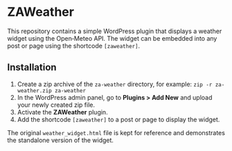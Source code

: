 # ZAWeather

This repository contains a simple WordPress plugin that displays a weather widget using the Open‑Meteo API. The widget can be embedded into any post or page using the shortcode `[zaweather]`.

## Installation

1. Create a zip archive of the `za-weather` directory, for example:
   `zip -r za-weather.zip za-weather`
2. In the WordPress admin panel, go to **Plugins > Add New** and upload your newly created zip file.
3. Activate the **ZAWeather** plugin.
4. Add the shortcode `[zaweather]` to a post or page to display the widget.

The original `weather_widget.html` file is kept for reference and demonstrates the standalone version of the widget.
